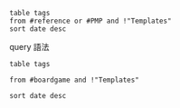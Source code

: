 ```dataview
table tags
from #reference or #PMP and !"Templates"
sort date desc
```

query 語法

```
table tags

from #boardgame and !"Templates"

sort date desc
```